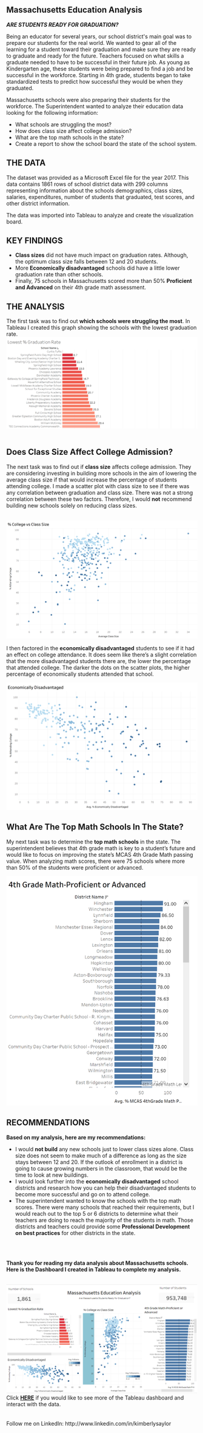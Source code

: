 ## Massachusetts Education Analysis

***ARE STUDENTS READY FOR GRADUATION?***

Being an educator for several years, our school district's main goal was to prepare our students for the real world.  We wanted to gear all of the learning for a student toward their graduation and make sure they are ready to graduate and ready for the future.  Teachers focused on what skills a graduate needed to have to be successful in their future job.  As young as Kindergarten age, these students were being prepared to find a job and be successful in the workforce.  Starting in 4th grade, students began to take standardized tests to predict how successful they would be when they graduated. 

Massachusetts schools were also preparing their students for the workforce.  The Superintendent wanted to analyze their education data looking for the following information:

<ul>
  <li>What schools are struggling the most? </li>
  <li>How does class size affect college admission?</li>
  <li>What are the top math schools in the state?</li>
  <li>Create a report to show the school board the state of the school system.</li>
</ul>

<h2>THE DATA</h2>

The dataset was provided as a Microsoft Excel file for the year 2017.  This data contains 1861 rows of school district data with 299 columns representing information about the schools demographics, class sizes, salaries, expenditures, number of students that graduated, test scores, and other district information.  

The data was imported into Tableau to analyze and create the visualization board.  

<h2>KEY FINDINGS</h2>
<ul>
  <li><b>Class sizes</b> did not have much impact on graduation rates.  Although, the optimum class size falls between 12 and 20 students. </li> 
  <li>More <b>Economically disadvantaged</b> schools did have a little lower graduation rate than other schools.</li>
  <li>Finally, 75 schools in Massachusetts scored more than 50% <b>Proficient and Advanced</b> on their 4th grade math assessment.</li>
</ul>

<h2>THE ANALYSIS</h2>

The first task was to find out <b>which schools were struggling the most</b>.  In Tableau I created this graph showing the schools with the lowest graduation rate.   
<img src="images/LowestGraduationPercentage.png?raw=true"/>
<br>
<br>
<h2>Does Class Size Affect College Admission?</h2>

The next task was to find out if <b>class size</b> affects college admission.  They are considering investing in building more schools in the aim of lowering the average class size if that would increase the percentage of students attending college.  I made a scatter plot with class size to see if there was any correlation between graduation and class size.  There was not a strong correlation between these two factors. Therefore, I would <b>not</b> recommend building new schools solely on reducing class sizes.  
<br>

<img src="images/PercentCollegeVSClassSize.png?raw=true"/>


I then factored in the <b>economically disadvantaged</b> students to see if it had an effect on college attendance.  It does seem like there’s a slight correlation that the more disadvantaged students there are, the lower the percentage that attended college. The darker the dots on the scatter plots, the higher percentage of economically students attended that school.


<img src="images/EconomicallyDisadvantaged.png?raw=true"/>


<h2>What Are The Top Math Schools In The State?</h2>

My next task was to determine the <b>top math schools</b> in the state.  The superintendent believes that 4th grade math is key to a student’s future and would like to focus on improving the state’s MCAS 4th Grade Math passing value.  When analyzing math scores, there were 75 schools where more than 50% of the students were proficient or advanced.  

<img src="images/ProficientORAdvanced.png?raw=true"/>

<h2>RECOMMENDATIONS</h2>

<b>Based on my analysis, here are my recommendations:</b>

<ul>
  <li>I would <b>not build</b> any new schools just to lower class sizes alone.  Class size does not seem to make much of a difference as long as the size stays between 12 and 20.  If the outlook of enrollment in a district is going to cause growing numbers in the classroom, that would be the time to look at new buildings. </li>
  <li>I would look further into the <b>economically disadvantaged</b> school districts and research how you can help their disadvantaged students to become more successful and go on to attend college.</li>
<li>The superintendent wanted to know the schools with the top math scores.  There were many schools that reached their requirements, but I would reach out to the top 5 or 6 districts to determine what their teachers are doing to reach the majority of the students in math.  Those districts and teachers could provide some <b>Professional Development on best practices</b> for other districts in the state.  </li>
</ul>
<br>
<br>

<b>Thank you for reading my data analysis about Massachusetts schools.  Here is the Dashboard I created in Tableau to complete my analysis.</b>
<br>
<br>

<img src="images/Dashboard.png?raw=true"/>
<br>
Click <a href="https://public.tableau.com/views/Mass_School_Project/Dashboard1"><b>HERE</b></a> if you would like to see more of the Tableau dashboard and interact with the data.
<br>
<br>
<br>
Follow me on LinkedIn: http://www.linkedin.com/in/kimberlysaylor

<br>
<br>



